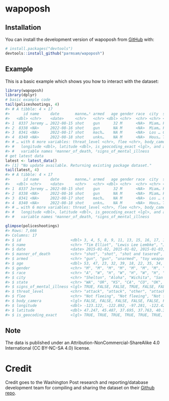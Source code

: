 
<!-- README.md is generated from README.Rmd. Please edit that file -->

# wapoposh

<!-- badges: start -->
<!-- badges: end -->

## Installation

You can install the development version of wapoposh from
[GitHub](https://github.com/) with:

``` r
# install.packages("devtools")
devtools::install_github("parmsam/wapoposh")
```

## Example

This is a basic example which shows you how to interact with the
dataset:

``` r
library(wapoposh)
library(dplyr)
# basic example code
tail(policeshootings, 4)
#> # A tibble: 4 × 17
#>      id name     date       manne…¹ armed   age gender race  city  state signs…²
#>   <dbl> <chr>    <date>     <chr>   <chr> <dbl> <chr>  <chr> <chr> <chr> <lgl>  
#> 1  8337 Jeremy … 2022-08-15 shot    gun      32 M      <NA>  Miam… FL    FALSE  
#> 2  8338 <NA>     2022-08-16 shot    gun      NA M      <NA>  Miam… FL    FALSE  
#> 3  8341 <NA>     2022-08-17 shot    mach…    NA M      <NA>  Los … CA    FALSE  
#> 4  8340 <NA>     2022-08-18 shot    unkn…    NA M      <NA>  Hous… TX    FALSE  
#> # … with 6 more variables: threat_level <chr>, flee <chr>, body_camera <lgl>,
#> #   longitude <dbl>, latitude <dbl>, is_geocoding_exact <lgl>, and abbreviated
#> #   variable names ¹​manner_of_death, ²​signs_of_mental_illness
# get latest data
latest <- latest_data()
#> [1] "No update available. Returning existing package dataset."
tail(latest, 4)
#> # A tibble: 4 × 17
#>      id name     date       manne…¹ armed   age gender race  city  state signs…²
#>   <dbl> <chr>    <date>     <chr>   <chr> <dbl> <chr>  <chr> <chr> <chr> <lgl>  
#> 1  8337 Jeremy … 2022-08-15 shot    gun      32 M      <NA>  Miam… FL    FALSE  
#> 2  8338 <NA>     2022-08-16 shot    gun      NA M      <NA>  Miam… FL    FALSE  
#> 3  8341 <NA>     2022-08-17 shot    mach…    NA M      <NA>  Los … CA    FALSE  
#> 4  8340 <NA>     2022-08-18 shot    unkn…    NA M      <NA>  Hous… TX    FALSE  
#> # … with 6 more variables: threat_level <chr>, flee <chr>, body_camera <lgl>,
#> #   longitude <dbl>, latitude <dbl>, is_geocoding_exact <lgl>, and abbreviated
#> #   variable names ¹​manner_of_death, ²​signs_of_mental_illness
```

``` r
glimpse(policeshootings)
#> Rows: 7,666
#> Columns: 17
#> $ id                      <dbl> 3, 4, 5, 8, 9, 11, 13, 15, 16, 17, 19, 21, 22,…
#> $ name                    <chr> "Tim Elliot", "Lewis Lee Lembke", "John Paul Q…
#> $ date                    <date> 2015-01-02, 2015-01-02, 2015-01-03, 2015-01-0…
#> $ manner_of_death         <chr> "shot", "shot", "shot and tasered", "shot", "s…
#> $ armed                   <chr> "gun", "gun", "unarmed", "toy weapon", "nail g…
#> $ age                     <dbl> 53, 47, 23, 32, 39, 18, 22, 35, 34, 47, 25, 31…
#> $ gender                  <chr> "M", "M", "M", "M", "M", "M", "M", "M", "F", "…
#> $ race                    <chr> "A", "W", "H", "W", "H", "W", "H", "W", "W", "…
#> $ city                    <chr> "Shelton", "Aloha", "Wichita", "San Francisco"…
#> $ state                   <chr> "WA", "OR", "KS", "CA", "CO", "OK", "AZ", "KS"…
#> $ signs_of_mental_illness <lgl> TRUE, FALSE, FALSE, TRUE, FALSE, FALSE, FALSE,…
#> $ threat_level            <chr> "attack", "attack", "other", "attack", "attack…
#> $ flee                    <chr> "Not fleeing", "Not fleeing", "Not fleeing", "…
#> $ body_camera             <lgl> FALSE, FALSE, FALSE, FALSE, FALSE, FALSE, FALS…
#> $ longitude               <dbl> -123.122, -122.892, -97.281, -122.422, -104.69…
#> $ latitude                <dbl> 47.247, 45.487, 37.695, 37.763, 40.384, 35.877…
#> $ is_geocoding_exact      <lgl> TRUE, TRUE, TRUE, TRUE, TRUE, TRUE, TRUE, TRUE…
```

## Note

The data is published under an Attribution-NonCommercial-ShareAlike 4.0
International (CC BY-NC-SA 4.0) license.

# Credit

Credit goes to the Washington Post research and reporting/database
development team for compiling and sharing the dataset on their [Github
repo](https://github.com/washingtonpost/data-police-shootings).

